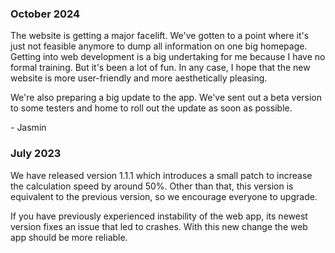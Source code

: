 ---
---

### October 2024

The website is getting a major facelift. We've gotten to a point where it's just not feasible
anymore to dump all information on one big homepage. Getting into web development is a big 
undertaking for me because I have no formal training. But it's been a lot of fun.
In any case, I hope that the new website is more
user-friendly and more aesthetically pleasing.

We're also preparing a big update to the app. We've sent out a beta version to some testers
and home to roll out the update as soon as possible.

\- Jasmin

### July 2023

We have released version 1.1.1 which introduces a small patch to increase the calculation
speed by around 50%. Other than that, this version is equivalent to the previous version,
so we encourage everyone to upgrade.

If you have previously experienced instability of the web app, its newest version fixes an
issue that led to crashes. With this new change the web app should be more reliable.

